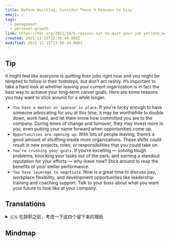 ```yaml
---
title: Before Quitting, Consider These 4 Reasons to Stay
emoji: 💡
tags:
  - management
  - personal-growth
link: https://hbr.org/2021/10/5-reasons-not-to-quit-your-job-yet?utm_medium=email&utm_source=newsletter_daily&utm_campaign=mtod_notactsubs
created: 2021-11-15T22:56:44.000Z
modified: 2021-11-15T22:56:44.000Z
---
```


## Tip

It might feel like everyone is quitting their jobs right now and you might be tempted to follow in their footsteps, but don’t act rashly. It’s important to take a hard look at whether leaving your current organization is in fact the best way to achieve your long-term career goals. Here are some reasons you may want to stick around for a while longer.

- `You have a mentor or sponsor in place`. If you’re lucky enough to have someone advocating for you at this time, it may be worthwhile to double down, work hard, and let them know how committed you are to the company. During times of change and turnover, they may invest more in you, even putting your name forward when opportunities come up.
- `Opportunities are opening up`. With lots of people leaving, there’s a good amount of shuffling inside more organizations. These shifts could result in new projects, roles, or responsibilities that you could take on.
- `You’re crushing your goals`. If you’re excelling — solving tough problems, knocking your tasks out of the park, and earning a standout reputation for your efforts — why leave now? Stick around to reap the benefits of your stellar performance.
- `You have leverage to negotiate`. Now is a great time to discuss pay, workplace flexibility, and development opportunities like leadership training and coaching support. Talk to your boss about what you want your future to look like at your company.

## Translations

<details>
   <summary>🇨🇳 在辞职之前，考虑一下这四个留下来的理由</summary>

你可能会觉得现在每个人都在辞职，你可能会想要步他们的后尘，但不要轻率行事。 认真考虑一下离开目前的公司是否是实现长期职业目标的最佳途径，这一点很重要。下面是一些你可能想多呆一段时间的原因。

- 你有一个导师或赞助者。 如果你很幸运，有人在这个时候支持你，那么你应该加倍努力，让他们知道你对公司有多投入。 在变化和更替的时候，他们可能会在你身上投入更多，甚至在机会来临时把你的名字提出来。
- 机会正在出现。 随着大量的人离开，更多的组织内部出现了大量的变动。 这些转变可能会产生新的项目、角色或职责，你可以承担。
- 你正在粉碎你的目标。 如果你表现出色——解决棘手的问题，完成任务，为你的努力赢得声誉——为什么现在就离开呢？ 留下来享受你出色的表现所带来的好处吧。
- 你有谈判的筹码。 现在是讨论薪酬、职场灵活性以及领导力培训和教练支持等发展机会的好时机。 和你的老板谈谈你希望你的公司的未来是什么样子。

</details>

## Mindmap

![]()
